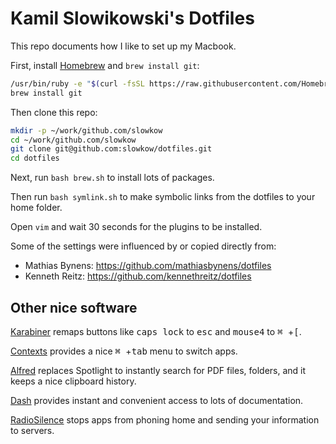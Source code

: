 # Kamil Slowikowski's Dotfiles

This repo documents how I like to set up my Macbook.

First, install [Homebrew] and `brew install git`:

```bash
/usr/bin/ruby -e "$(curl -fsSL https://raw.githubusercontent.com/Homebrew/install/master/install)"
brew install git
```

Then clone this repo:

```bash
mkdir -p ~/work/github.com/slowkow
cd ~/work/github.com/slowkow
git clone git@github.com:slowkow/dotfiles.git
cd dotfiles
```

Next, run `bash brew.sh` to install lots of packages.

Then run `bash symlink.sh` to make symbolic links from the dotfiles to your
home folder.

Open `vim` and wait 30 seconds for the plugins to be installed.

Some of the settings were influenced by or copied directly from:

- Mathias Bynens: https://github.com/mathiasbynens/dotfiles
- Kenneth Reitz: https://github.com/kennethreitz/dotfiles

## Other nice software

[Karabiner] remaps buttons like <kbd>caps lock</kbd> to <kbd>esc</kbd> and
<kbd>mouse4</kbd> to <kbd>⌘ </kbd>+<kbd>[</kbd>.

[Contexts] provides a nice <kbd>⌘ </kbd>+<kbd>tab</kbd> menu to switch apps.

[Alfred] replaces Spotlight to instantly search for PDF files, folders, and
it keeps a nice clipboard history.

[Dash] provides instant and convenient access to lots of documentation.

[RadioSilence] stops apps from phoning home and sending your information to
servers.

[Alfred]: https://alfredapp.com
[Contexts]: https://contexts.co
[Dash]: https://kapeli.com/dash
[Flycut]: https://github.com/TermiT/Flycut
[Homebrew]: https://brew.sh
[Karabiner]: https://github.com/tekezo/Karabiner-Elements
[RadioSilence]: https://radiosilenceapp.com

